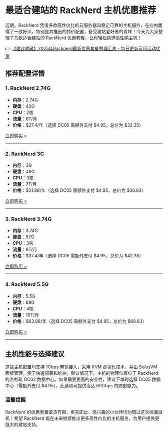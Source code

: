 # 最适合建站的 RackNerd 主机优惠推荐

近期，RackNerd 凭借多款高性价比的云服务器和稳定可靠的主机服务，在业内赢得了一致好评。特别是其推出的特价配置，备受建站爱好者的青睐！今天为大家整理了几款适合建站的 RackNerd 优惠套餐，让你轻松挑选高性能主机！

👉 [【建议收藏】2025年Racknerd最新优惠套餐整理汇总 - 每日更新可用活动优惠](https://bit.ly/Rack_Nerd)

## 推荐配置详情

### 1. RackNerd 2.74G
- **内存**：2.74G  
- **硬盘**：43G  
- **CPU**：2核  
- **流量**：6T/月  
- **价格**：$27.4/年（选择 DC05 需额外支付 $4.95，总价为 $32.35）  

[立即购买 >](https://bit.ly/Rack_Nerd)

---

### 2. RackNerd 3G
- **内存**：3G  
- **硬盘**：48G  
- **CPU**：3核  
- **流量**：7T/月  
- **价格**：$31.88/年（选择 DC05 需额外支付 $4.95，总价为 $36.83）  

[立即购买 >](https://bit.ly/Rack_Nerd)

---

### 3. RackNerd 3.74G
- **内存**：3.74G  
- **硬盘**：57G  
- **CPU**：3核  
- **流量**：8T/月  
- **价格**：$37.4/年（选择 DC05 需额外支付 $4.95，总价为 $42.35）  

[立即购买 >](https://bit.ly/Rack_Nerd)

---

### 4. RackNerd 5.5G
- **内存**：5.5G  
- **硬盘**：88G  
- **CPU**：4核  
- **流量**：10T/月  
- **价格**：$63.88/年（选择 DC05 需额外支付 $4.95，总价为 $68.83）  

[立即购买 >](https://bit.ly/Rack_Nerd)

---

## 主机性能与选择建议
这些主机配置均支持 1Gbps 带宽接入，采用 KVM 虚拟化技术，并由 SolusVM 面板管理，便于快速部署和维护。默认情况下，主机的物理位置位于 RackNerd 的洛杉矶 DC02 数据中心。如果需要更高的安全性，建议下单时选择 DC05 数据中心（需额外支付 $4.95），此选项可提供高达 60Gbps 的防御能力。

### 温馨提醒
RackNerd 的优惠套餐备货有限，卖完即止，感兴趣的小伙伴切勿错过这次捡漏良机！希望 RackNerd 能在未来继续推出更多高性价比的主机服务，为用户提供更强大的建站支持。